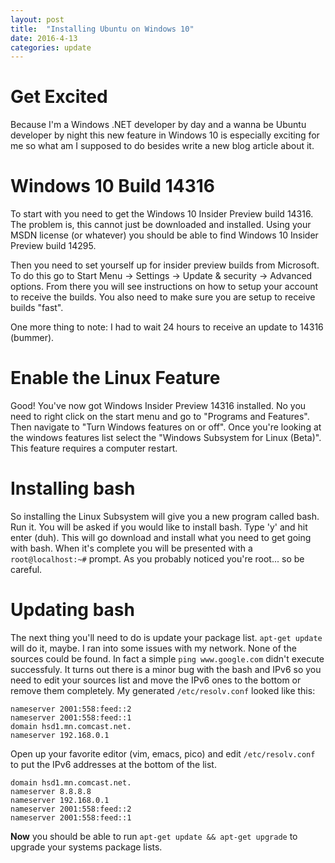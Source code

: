 ```yaml
---
layout: post
title:  "Installing Ubuntu on Windows 10"
date: 2016-4-13
categories: update
---
```


# Get Excited

Because I'm a Windows .NET developer by day and a wanna be Ubuntu developer by night this new
feature in Windows 10 is especially exciting for me so what am I supposed to do besides
write a new blog article about it.

# Windows 10 Build 14316

To start with you need to get the Windows 10 Insider Preview build 14316.
The problem is, this cannot just be downloaded and installed. Using your MSDN license
(or whatever) you should be able to find  Windows 10 Insider Preview build 14295.

Then you need to set yourself up for insider preview builds from Microsoft. To do this
go to Start Menu -> Settings -> Update & security -> Advanced options. From there
you will see instructions on how to setup your account to receive the builds. You also
need to make sure you are setup to receive builds "fast".

One more thing to note: I had to wait 24 hours to receive an update to 14316 (bummer).

# Enable the Linux Feature

Good! You've now got Windows Insider Preview 14316 installed. No you need to right click on
the start menu and go to "Programs and Features". Then navigate to "Turn Windows features on or off".
Once you're looking at the windows features list select the "Windows Subsystem for Linux (Beta)".
This feature requires a computer restart.

# Installing bash

So installing the Linux Subsystem will give you a new program called bash. Run it.
You will be asked if you would like to install bash. Type 'y' and hit enter (duh). This will go
download and install what you need to get going with bash. When it's complete you will be presented
with a `root@localhost:~#` prompt. As you probably noticed you're root... so be careful.

# Updating bash

The next thing you'll need to do is update your package list. `apt-get update` will do it, maybe.
I ran into some issues with my network. None of the sources could be found. In fact a simple
`ping www.google.com` didn't execute successfuly. It turns out there is a minor bug with the bash
and IPv6 so you need to edit your sources list and move the IPv6 ones to the bottom or remove them
completely. My generated `/etc/resolv.conf` looked like this:

```
nameserver 2001:558:feed::2
nameserver 2001:558:feed::1
domain hsd1.mn.comcast.net.
nameserver 192.168.0.1
```

Open up your favorite editor (vim, emacs, pico) and edit `/etc/resolv.conf` to put the IPv6 addresses
at the bottom of the list.

```
domain hsd1.mn.comcast.net.
nameserver 8.8.8.8
nameserver 192.168.0.1
nameserver 2001:558:feed::2
nameserver 2001:558:feed::1
```

**Now** you should be able to run `apt-get update && apt-get upgrade` to upgrade your systems package lists.